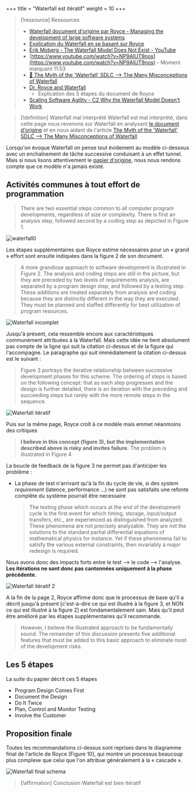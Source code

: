 
+++
title = "Waterfall est itératif"
weight = 10
+++

> [!ressource] Ressources
> - [Waterfall document d'origine par Royce - Managing the development of large software systems](https://www.praxisframework.org/files/royce1970.pdf)
> - [Explication du Waterfall en se basant sur Royce](http://beza1e1.tuxen.de/waterfall.html)
> - [Erik Moberg - The Waterfall Model Does Not Exist - YouTube](https://youtu.be/L4ElOdbiTqQ)
> - [https://www.youtube.com/watch?v=NP9AIUT9nos](https://www.youtube.com/watch?v=NP9AIUT9nos)
    - Moment marquant 11:53
> - [🚩 The Myth of the 'Waterfall' SDLC --> The Many Misconceptions of Waterfall](http://www.bawiki.com/wiki/Waterfall.html)
> - [Dr. Royce and Waterfall](https://leanagiletraining.com/better-agile/dr-royce-and-waterfall/)
>   - Explication des 5 étapes du document de Royce
> - [Scaling Software Agility - C2 Why the Waterfall Model Doesn't Work](https://res.infoq.com/articles/scaling-software-agility/en/resources/ch02.pdf)

> [!definition] Waterfall mal interprété
> Waterfall est mal interprété, dans cette page nous revenons sur Waterfall en analysant [le document d'origine](https://www.praxisframework.org/files/royce1970.pdf) et en nous aidant de l'article [The Myth of the 'Waterfall' SDLC --> The Many Misconceptions of Waterfall](http://www.bawiki.com/wiki/Waterfall.html)

Lorsqu'on évoque Waterfall on pense tout évidement au modèle ci-dessous avec un enchaînement de tâche successive conduisant à un effet tunnel. Mais si nous lisons attentivement le [papier d'origine](https://www.praxisframework.org/files/royce1970.pdf), nous nous rendons compte que ce modèle n'a jamais existé.

## Activités communes à tout effort de programmation
> There are two essential steps common to all computer program developments, regardless of size or
complexity. There is first an analysis step, followed second by a coding step as depicted in Figure 1.

![waterfall0](waterfall0.png)

Les étapes supplémentaires que Royce estime nécessaires pour un « grand » effort sont ensuite indiquées dans la figure 2 de son document. 

> A more grandiose approach to software development is illustrated in Figure 2. The analysis and coding steps are still in the picture, but they are preceded by two levels of requirements analysis, are separated by a program design step, and followed by a testing step. These additions are treated separately from analysis and coding because they are distinctly different in the way they are executed. They must be planned and staffed differently for best utilization of program resources.

![Waterfall incomplet](waterfall1.png)

Jusqu'à présent, cela ressemble encore aux caractéristiques communément attribuées à la Waterfall.  Mais cette idée ne tient absolument pas compte de la ligne qui suit la citation ci-dessus et de la figure qui l'accompagne.  Le paragraphe qui suit immédiatement la citation ci-dessus est le suivant :

> Figure 3 portrays the iterative relationship between successive development phases for this scheme. The ordering of steps is based on the following concept: that as each step progresses and the design is further detailed, there is an iteration with the preceding and succeeding steps but rarely with the more remote steps in the sequence.

![Waterfall itératif](waterfall2.png)

Puis sur la même page, Royce croît à ce modèle mais emmet néanmoins des critiques

> **I believe in this concept (figure 3), but the implementation described above is risky and invites failure.** The problem is illustrated in Figure 4

La boucle de feedback de la figure 3 ne permet pas d'anticiper les problème :
- La phase de test n'arrivant qu'à la fin du cycle de vie, si des *system requirement* (latence, performance ...) ne sont pas satisfaits une refonte complète du système pourrait être necessaire
  > The testing phase which occurs at the end of the development cycle is the first event for which timing, storage, input/output transfers, etc., are experienced as distinguished from analyzed. These phenomena are not precisely analyzable. They are not the solutions to the standard partial differential equations of mathematical physics for instance. Yet if these phenomena fail to satisfy the various external constraints, then invariably a major redesign is required.

Nous avons donc des impacts forts entre le test --> le code --> l'analyse. **Les itérations ne sont donc pas cantonnées uniquement à la phase précédente.**

![Waterfall itératif 2](waterfall3.png)

A la fin de la page 2, Royce affirme donc que le processus de base qu'il a décrit jusqu'à présent [c'est-à-dire ce qui est illustré à la figure 3, et NON ce qui est illustré à la figure 2] est fondamentalement sain. Mais qu'il peut être amélioré par les étapes supplémentaires qu'il recommande.

> However, I believe the illustrated approach to be fundamentally sound. The remainder of this discussion presents five additional features that must be added to this basic approach to eliminate most of the development risks.

## Les 5 étapes

La suite du papier décrit ces 5 étapes
- Program Design Comes First
- Document the Design
- Do It Twice
- Plan, Control and Monitor Testing
- Involve the Customer

## Proposition finale 

Toutes les recommandations ci-dessus sont reprises dans le diagramme final de l'article de Royce [Figure 10], qui montre un processus beaucoup plus complexe que celui que l'on attribue généralement à la « cascade ». 

![Waterfall final schema](waterfall_final.png)

> [!affirmation] Conclusion
> Waterfall est bien itératif